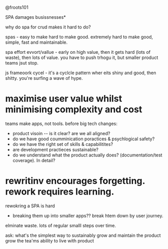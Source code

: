 @froots101

SPA damages busissnesses*

why do spa for crud makes it hard to do?

spas -
easy to make
hard to make good.
extremely hard to make good, simple, fast and maintainable.

spa effort evvort/vallue - early on high value, then it gets hard (lots of waste), then lots of value.
you have to push trhogu it, but smaller product teams jsut stop.

js frameoork cycel - it's a cyclcle pattern wher eits shiny and good, then shitty. you're surfing a wave of hype.


# maximise user value whilst minimising complexity and cost

teams make apps, not tools. before big tech changes:

- product visoin -- is it clear? are we all aligned?
- do we have good coumminication poractices & psychlogical safety?
- do we have the right set of skills & capabilitites?
- are development practieces sustainable?
- do we understand what the product actually does? (documentation/test coverage). In detail?

# rewritinv encourages forgetting. rework requires learning.

rewokring a SPA is hard
- breaking them up into smaller apps?? break htem down by user journey.

elminate waste.
lots of regular smalll steps over time.

ask: what's the simplest way to sustainably grow and maintain the product 
grow the tea'ms ability to live with product